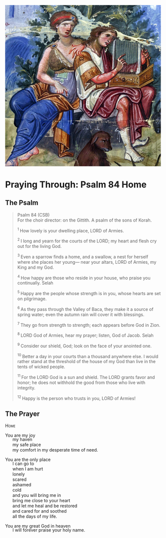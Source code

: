 <img class="intro-right" src="art-paris-psalter.jpg">

<style>
  li {list-style-type: none;}
  p + ul {
    margin-top: -18px;
}
</style>

# Praying Through: Psalm 84 Home

## The Psalm

>Psalm 84 (CSB)  
>For the choir director: on the Gittith. A psalm of the sons of Korah. 
>
><sup> 1 </sup> How lovely is your dwelling place, LORD of Armies. 
>
><sup> 2 </sup> I long and yearn for the courts of the LORD; my heart and flesh cry out for the living God. 
>
><sup> 3 </sup> Even a sparrow finds a home, and a swallow, a nest for herself where she places her young— near your altars, LORD of Armies, my King and my God. 
>
><sup> 4 </sup> How happy are those who reside in your house, who praise you continually. Selah 
>
><sup> 5 </sup> Happy are the people whose strength is in you, whose hearts are set on pilgrimage. 
>
><sup> 6 </sup> As they pass through the Valley of Baca, they make it a source of spring water; even the autumn rain will cover it with blessings. 
>
><sup> 7 </sup> They go from strength to strength; each appears before God in Zion. 
>
><sup> 8 </sup> LORD God of Armies, hear my prayer; listen, God of Jacob. Selah 
>
><sup> 9 </sup> Consider our shield, God; look on the face of your anointed one. 
>
><sup> 10 </sup> Better a day in your courts than a thousand anywhere else. I would rather stand at the threshold of the house of my God than live in the tents of wicked people. 
>
><sup> 11 </sup> For the LORD God is a sun and shield. The LORD grants favor and honor; he does not withhold the good from those who live with integrity. 
>
><sup> 12 </sup> Happy is the person who trusts in you, LORD of Armies!

## The Prayer

<div style="font-variant: small-caps;">
Home
</div>

You are my joy
* my haven
* my safe place
* my comfort in my desperate time of need.

You are the only place
* I can go to
* when I am hurt
* lonely
* scared
* ashamed
* cold
* and you will bring me in
* bring me close to your heart
* and let me heal and be restored
* and cared for and soothed
* all the days of my life.

You are my great God in heaven
* I will forever praise your holy name.
